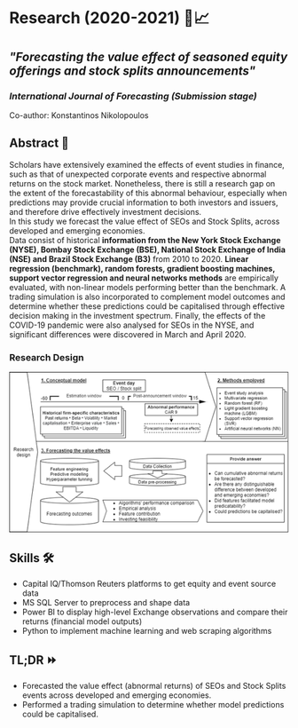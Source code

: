 # Research (2020-2021) 🔎📈

## **_"Forecasting the value effect of seasoned equity offerings and stock splits announcements"_**
### _International Journal of Forecasting (Submission stage)_ </br>
Co-author: Konstantinos Nikolopoulos


## Abstract 📃

Scholars have extensively examined the effects of event studies in finance, such as
that of unexpected corporate events and respective abnormal returns on the stock
market. Nonetheless, there is still a research gap on the extent of the forecastability of
this abnormal behaviour, especially when predictions may provide crucial information
to both investors and issuers, and therefore drive effectively investment decisions. </br>
In this study we forecast the value effect of SEOs and Stock Splits, across developed and
emerging economies. </br> 
Data consist of historical **information from the New York Stock Exchange (NYSE), Bombay Stock Exchange (BSE), National Stock Exchange of India (NSE) and Brazil Stock Exchange (B3)** from 2010 to 2020. **Linear regression
(benchmark), random forests, gradient boosting machines, support vector regression
and neural networks methods** are empirically evaluated, with non-linear models
performing better than the benchmark. A trading simulation is also incorporated to
complement model outcomes and determine whether these predictions could be
capitalised through effective decision making in the investment spectrum. Finally, the
effects of the COVID-19 pandemic were also analysed for SEOs in the NYSE, and
significant differences were discovered in March and April 2020.

### Research Design
![IMAGE ALT](/Research/img/ResearchDesign.png)

## Skills 🛠️

* Capital IQ/Thomson Reuters platforms to get equity and event source data 
* MS SQL Server to preprocess and shape data
* Power BI to display high-level Exchange observations and compare their returns (financial model outputs)
* Python to implement machine learning and web scraping algorithms


## TL;DR ⏩
* 	Forecasted the value effect (abnormal returns) of SEOs and Stock Splits events across developed and emerging economies.
* 	Performed a trading simulation to determine whether model predictions could be capitalised.
